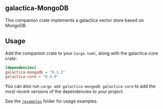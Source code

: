 ## galactica-MongoDB
This companion crate implements a galactica vector store based on MongoDB.

## Usage

Add the companion crate to your `Cargo.toml`, along with the galactica-core crate:

```toml
[dependencies]
galactica-mongodb = "0.1.3"
galactica-core = "0.4.0"
```

You can also run `cargo add galactica-mongodb galactica-core` to add the most recent versions of the dependencies to your project.

See the [`/examples`](./examples) folder for usage examples.
